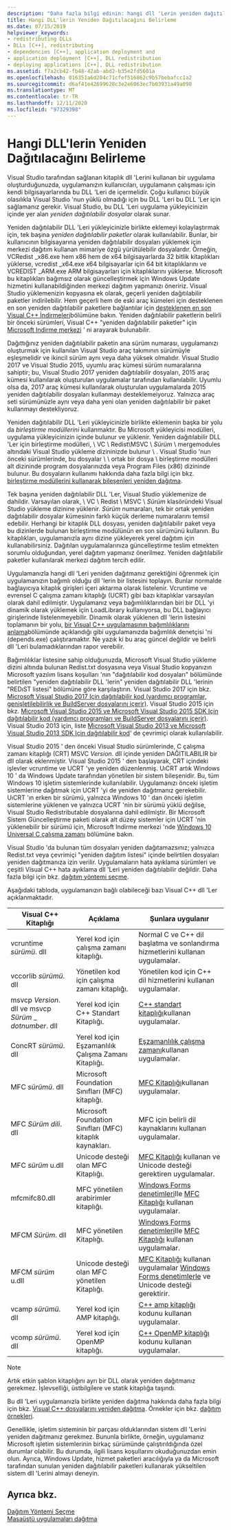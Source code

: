 ```yaml
---
description: "Daha fazla bilgi edinin: hangi dll 'Lerin yeniden dağıtılacağını belirleme"
title: Hangi DLL'lerin Yeniden Dağıtılacağını Belirleme
ms.date: 07/15/2019
helpviewer_keywords:
- redistributing DLLs
- DLLs [C++], redistributing
- dependencies [C++], application deployment and
- application deployment [C++], DLL redistribution
- deploying applications [C++], DLL redistribution
ms.assetid: f7a2cb42-fb48-42ab-abd2-b35e2fd5601a
ms.openlocfilehash: 016351a6d204c71cfef516862c9b57bebafcc1a2
ms.sourcegitcommit: d6af41e42699628c3e2e6063ec7b03931a49a098
ms.translationtype: MT
ms.contentlocale: tr-TR
ms.lasthandoff: 12/11/2020
ms.locfileid: "97329398"
---
```

# <a name="determining-which-dlls-to-redistribute"></a>Hangi DLL'lerin Yeniden Dağıtılacağını Belirleme

Visual Studio tarafından sağlanan kitaplık dll 'Lerini kullanan bir uygulama oluşturduğunuzda, uygulamanızın kullanıcıları, uygulamanın çalışması için kendi bilgisayarlarında bu DLL 'Leri de içermelidir. Çoğu kullanıcı büyük olasılıkla Visual Studio 'nun yüklü olmadığı için bu DLL 'Leri bu DLL 'Ler için sağlamanız gerekir. Visual Studio, bu DLL 'Leri uygulama yükleyicinizin içinde yer alan *yeniden dağıtılabilir dosyalar* olarak sunar.

Yeniden dağıtılabilir DLL 'Leri yükleyicinizle birlikte eklemeyi kolaylaştırmak için, tek başına *yeniden dağıtılabilir paketler* olarak kullanılabilir. Bunlar, bir kullanıcının bilgisayarına yeniden dağıtılabilir dosyaları yüklemek için merkezi dağıtım kullanan mimariye özgü yürütülebilir dosyalardır. Örneğin, VCRedist \_x86.exe hem x86 hem de x64 bilgisayarlarda 32 bitlik kitaplıkları yüklerse, vcredist \_x64.exe x64 bilgisayarlar için 64 bit kitaplıklarını ve VCREDIST \_ARM.exe ARM bilgisayarları için kitaplıklarını yüklerse. Microsoft bu kitaplıkları bağımsız olarak güncelleştirmek için Windows Update hizmetini kullanabildiğinden merkezi dağıtım yapmanızı öneririz. Visual Studio yüklemenizin kopyasına ek olarak, geçerli yeniden dağıtılabilir paketler indirilebilir. Hem geçerli hem de eski araç kümeleri için desteklenen en son yeniden dağıtılabilir paketlere bağlantılar için [desteklenen en son Visual C++ İndirmeleri](https://support.microsoft.com/help/2977003/the-latest-supported-visual-c-downloads)bölümüne bakın. Yeniden dağıtılabilir paketlerin belirli bir önceki sürümleri, Visual C++ "yeniden dağıtılabilir paketler" için [Microsoft Indirme merkezi](https://go.microsoft.com/fwlink/p/?LinkId=158431) ' ni arayarak bulunabilir.

Dağıttığınız yeniden dağıtılabilir paketin ana sürüm numarası, uygulamanızı oluşturmak için kullanılan Visual Studio araç takımının sürümüyle eşleşmelidir ve ikincil sürüm aynı veya daha yüksek olmalıdır. Visual Studio 2017 ve Visual Studio 2015, uyumlu araç kümesi sürüm numaralarına sahiptir; bu, Visual Studio 2017 yeniden dağıtılabilir dosyaları, 2015 araç kümesi kullanılarak oluşturulan uygulamalar tarafından kullanılabilir. Uyumlu olsa da, 2017 araç kümesi kullanılarak oluşturulan uygulamalarda 2015 yeniden dağıtılabilir dosyaları kullanmayı desteklemeiyoruz. Yalnızca araç seti sürümünüzle aynı veya daha yeni olan yeniden dağıtılabilir bir paket kullanmayı destekliyoruz.

Yeniden dağıtılabilir DLL 'Leri yükleyicinizle birlikte eklemenin başka bir yolu da *birleştirme modüllerini* kullanmaktır. Bu Microsoft yükleyicisi modülleri, uygulama yükleyicinizin içinde bulunur ve yüklenir. Yeniden dağıtılabilir DLL 'Ler için birleştirme modülleri, \\ VC \\ Redist\MSVC \\ *Sürüm* \\ mergemodules altındaki Visual Studio yükleme dizininizde bulunur \\ . Visual Studio 'nun önceki sürümlerinde, bu dosyalar \\ \\ ortak bir dosya \\ birleştirme modülleri alt dizininde program dosyalarınızda veya Program Files (x86) dizininde bulunur. Bu dosyaların kullanımı hakkında daha fazla bilgi için bkz. [birleştirme modüllerini kullanarak bileşenleri yeniden dağıtma](redistributing-components-by-using-merge-modules.md).

Tek başına yeniden dağıtılabilir DLL 'Ler, Visual Studio yüklemenize de dahildir. Varsayılan olarak, \\ VC \\ Redist \\ MSVC \\ *Sürüm* klasöründeki Visual Studio yükleme dizinine yüklenir. *Sürüm* numaraları, tek bir ortak yeniden dağıtılabilir dosyalar kümesinin farklı küçük derleme numaralarını temsil edebilir. Herhangi bir kitaplık DLL dosyası, yeniden dağıtılabilir paket veya bu dizinlerde bulunan birleştirme modülünün en son sürümünü kullanın. Bu kitaplıkları, uygulamanızla aynı dizine yükleyerek yerel dağıtım için kullanabilirsiniz. Dağıtılan uygulamalarınıza güncelleştirme teslim etmekten sorumlu olduğundan, yerel dağıtım yapmanız önerilmez. Yeniden dağıtılabilir paketler kullanılarak merkezi dağıtım tercih edilir.

Uygulamanızla hangi dll 'Leri yeniden dağıtmanız gerektiğini öğrenmek için uygulamanızın bağımlı olduğu dll 'lerin bir listesini toplayın. Bunlar normalde bağlayıcıya kitaplık girişleri içeri aktarma olarak listelenir. Vcruntime ve evrensel C çalışma zamanı kitaplığı (UCRT) gibi bazı kitaplıklar varsayılan olarak dahil edilmiştir. Uygulamanız veya bağımlılıklarından biri bir DLL 'yi dinamik olarak yüklemek için LoadLibrary kullanıyorsa, bu DLL bağlayıcı girişlerinde listelenmeyebilir. Dinamik olarak yüklenen dll 'lerin listesini toplamanın bir yolu, [bir Visual C++ uygulamasının bağımlılıklarını anlama](understanding-the-dependencies-of-a-visual-cpp-application.md)bölümünde açıklandığı gibi uygulamanızda bağımlılık denetçisi 'ni (depends.exe) çalıştıramaktır. Ne yazık ki bu araç güncel değildir ve belirli dll 'Leri bulamadıklarından rapor verebilir.

Bağımlılıklar listesine sahip olduğunuzda, Microsoft Visual Studio yükleme dizini altında bulunan Redist.txt dosyasına veya Visual Studio kopyanızın Microsoft yazılım lisans koşulları 'nın "dağıtılabilir kod dosyaları" bölümünde belirtilen "yeniden dağıtılabilir DLL 'lerin" yeniden dağıtılabilir DLL 'lerinin "REDıST listesi" bölümüne göre karşılaştırın. Visual Studio 2017 için bkz. [Microsoft Visual Studio 2017 Için dağıtılabilir kod (yardımcı programlar, genişletilebilirlik ve BuildServer dosyalarını içerir)](/visualstudio/productinfo/2017-redistribution-vs). Visual Studio 2015 için bkz. [Microsoft Visual Studio 2015 ve Microsoft Visual Studio 2015 SDK Için dağıtılabilir kod (yardımcı programları ve BuildServer dosyalarını içerir)](/visualstudio/productinfo/2015-redistribution-vs). Visual Studio 2013 için, liste [Microsoft Visual Studio 2013 ve Microsoft Visual Studio 2013 SDK Için dağıtılabilir kod](/visualstudio/productinfo/2013-redistribution-vs)' de çevrimiçi olarak kullanılabilir.

Visual Studio 2015 ' den önceki Visual Studio sürümlerinde, C çalışma zamanı kitaplığı (CRT) MSVC *Version*. dll içinde yeniden DAĞITILABILIR bir dll olarak eklenmiştir. Visual Studio 2015 ' den başlayarak, CRT içindeki işlevler vcruntime ve UCRT 'ye yeniden düzenlenmiş. UıCRT artık Windows 10 ' da Windows Update tarafından yönetilen bir sistem bileşenidir. Bu, tüm Windows 10 işletim sistemlerinde kullanılabilir. Uygulamanızı önceki işletim sistemlerine dağıtmak için UCRT 'yi de yeniden dağıtmanız gerekebilir. UıCRT 'ın erken bir sürümü, yalnızca Windows 10 ' dan önceki işletim sistemlerine yüklenen ve yalnızca UCRT 'nin bir sürümü yüklü değilse, Visual Studio Redistributable dosyalarına dahil edilmiştir. Bir Microsoft Sistem Güncelleştirme paketi olarak alt düzey sistemler için UCRT 'nin yüklenebilir bir sürümü için, Microsoft Indirme merkezi 'nde [Windows 10 Universal C çalışma zamanı](https://www.microsoft.com/download/details.aspx?id=48234) bölümüne bakın.

Visual Studio 'da bulunan tüm dosyaları yeniden dağıtamazsınız; yalnızca Redist.txt veya çevrimiçi "yeniden dağıtım listesi" içinde belirtilen dosyaları yeniden dağıtmanıza izin verilir. Uygulamaların hata ayıklama sürümleri ve çeşitli Visual C++ hata ayıklama dll 'Leri yeniden dağıtılabilir değildir. Daha fazla bilgi için bkz. [dağıtım yöntemi seçme](choosing-a-deployment-method.md).

Aşağıdaki tabloda, uygulamanızın bağlı olabileceği bazı Visual C++ dll 'Ler açıklanmaktadır.

|Visual C++ Kitaplığı|Açıklama|Şunlara uygulanır|
|--------------------------|-----------------|----------------|
|vcruntime *sürümü*. dll|Yerel kod için çalışma zamanı kitaplığı.|Normal C ve C++ dil başlatma ve sonlandırma hizmetlerini kullanan uygulamalar.|
|vccorlib *sürümü*. dll|Yönetilen kod için çalışma zamanı kitaplığı.|Yönetilen kod için C++ dil hizmetlerini kullanan uygulamalar.|
|msvcp *Version*. dll ve msvcp *Sürüm* _ *dotnumber*. dll|Yerel kod için C++ Standart Kitaplığı.|[C++ standart kitaplığı](../standard-library/cpp-standard-library-reference.md)kullanan uygulamalar.|
|ConcRT *sürümü*. dll|Yerel kod için Eşzamanlılık Çalışma Zamanı Kitaplığı.|[Eşzamanlılık çalışma zamanı](../parallel/concrt/concurrency-runtime.md)kullanan uygulamalar.|
|MFC *sürümü*. dll|Microsoft Foundation Sınıfları (MFC) kitaplığı.|[MFC Kitaplığı](../mfc/mfc-desktop-applications.md)kullanan uygulamalar.|
|MFC *Sürüm* *dili*. dll|Microsoft Foundation Sınıfları (MFC) kitaplık kaynakları.|MFC için belirli dil kaynaklarını kullanan uygulamalar.|
|MFC *sürüm* u.dll|Unicode desteği olan MFC Kitaplığı.|[MFC Kitaplığı](../mfc/mfc-desktop-applications.md) kullanan ve Unicode desteği gerektiren uygulamalar.|
|mfcmifc80.dll|MFC yönetilen arabirimler kitaplığı.|[Windows Forms denetimleri](/dotnet/framework/winforms/controls/index)Ile [MFC Kitaplığı](../mfc/mfc-desktop-applications.md) kullanan uygulamalar.|
|MFCM *Sürüm*. dll|MFC yönetilen Kitaplığı.|[Windows Forms denetimleri](/dotnet/framework/winforms/controls/index)Ile [MFC Kitaplığı](../mfc/mfc-desktop-applications.md) kullanan uygulamalar.|
|MFCM *sürüm* u.dll|Unicode desteği olan MFC yönetilen Kitaplığı.|[MFC Kitaplığı](../mfc/mfc-desktop-applications.md) kullanan uygulamalar [Windows Forms denetimlerle](/dotnet/framework/winforms/controls/index) ve Unicode desteği gerektirir.|
|vcamp *sürümü*. dll|Yerel kod için AMP kitaplığı.|[C++ amp kitaplığı](../parallel/amp/cpp-amp-cpp-accelerated-massive-parallelism.md) kodunu kullanan uygulamalar.|
|vcomp *sürümü*. dll|Yerel kod için OpenMP kitaplığı.|[C++ OpenMP kitaplığı](../parallel/openmp/openmp-in-visual-cpp.md) kodunu kullanan uygulamalar.|

> [!NOTE]
> Artık etkin şablon kitaplığını ayrı bir DLL olarak yeniden dağıtmanız gerekmez. İşlevselliği, üstbilgilere ve statik kitaplığa taşındı.

Bu dll 'Leri uygulamanızla birlikte yeniden dağıtma hakkında daha fazla bilgi için bkz. [Visual C++ dosyalarını yeniden dağıtma](redistributing-visual-cpp-files.md). Örnekler için bkz. [dağıtım örnekleri](deployment-examples.md).

Genellikle, işletim sisteminin bir parçası olduklarından sistem dll 'Lerini yeniden dağıtmanız gerekmez. Bununla birlikte, örneğin, uygulamanız Microsoft işletim sistemlerinin birkaç sürümünde çalıştırıldığında özel durumlar olabilir. Bu durumda, ilgili lisans koşullarını okuduğunuzdan emin olun. Ayrıca, Windows Update, hizmet paketleri aracılığıyla ya da Microsoft tarafından sunulan yeniden dağıtılabilir paketleri kullanarak yükseltilen sistem dll 'Lerini almayı deneyin.

## <a name="see-also"></a>Ayrıca bkz.

[Dağıtım Yöntemi Seçme](choosing-a-deployment-method.md)<br/>
[Masaüstü uygulamaları dağıtma](deploying-native-desktop-applications-visual-cpp.md)
